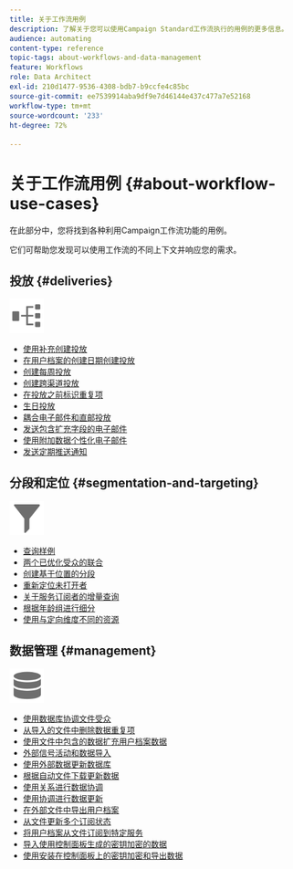 ```yaml
---
title: 关于工作流用例
description: 了解关于您可以使用Campaign Standard工作流执行的用例的更多信息。
audience: automating
content-type: reference
topic-tags: about-workflows-and-data-management
feature: Workflows
role: Data Architect
exl-id: 210d1477-9536-4308-bdb7-b9ccfe4c85bc
source-git-commit: ee7539914aba9df9e7d46144e437c477a7e52168
workflow-type: tm+mt
source-wordcount: '233'
ht-degree: 72%

---
```


# 关于工作流用例 {#about-workflow-use-cases}

在此部分中，您将找到各种利用Campaign工作流功能的用例。

它们可帮助您发现可以使用工作流的不同上下文并响应您的需求。

## 投放 {#deliveries}

<img src="assets/do-not-localize/icon_workflows.svg" width="60px">

* [使用补充创建投放](../../automating/using/workflow-created-query-with-complement.md)
* [在用户档案的创建日期创建投放](../../automating/using/workflow-creation-date-query.md)
* [创建每周投放](../../automating/using/workflow-weekly-offer.md)
* [创建跨渠道投放](../../automating/using/workflow-cross-channel-delivery.md)
* [在投放之前标识重复项](../../automating/using/identifying-duplicated-before-delivery.md)
* [生日投放](../../automating/using/birthday-delivery.md)
* [耦合电子邮件和直邮投放](../../automating/using/coupling-email-direct-mail.md)
* [发送包含扩充字段的电子邮件](../../automating/using/sending-email-enriched-fields.md)
* [使用附加数据个性化电子邮件](../../automating/using/personalizing-email-with-additional-data.md)
* [发送定期推送通知](../../automating/using/recurring-push-notifications.md)

## 分段和定位 {#segmentation-and-targeting}

<img src="assets/do-not-localize/icon_filter.svg" width="60px">

* [查询样例](../../automating/using/query-samples.md)
* [两个已优化受众的联合](../../automating/using/union-on-two-refined-audiences.md)
* [创建基于位置的分段](../../automating/using/workflow-segmentation-location.md)
* [重新定位未打开者](../../automating/using/workflow-cross-channel-retargeting.md)
* [关于服务订阅者的增量查询](../../automating/using/incremental-query-on-subscribers.md)
* [根据年龄组进行细分](../../automating/using/segmentation-age-groups.md)
* [使用与定向维度不同的资源](../../automating/using/using-resources-different-from-targeting-dimensions.md)

## 数据管理 {#management}

<img src="assets/do-not-localize/icon_manage.svg" width="60px">

* [使用数据库协调文件受众](../../automating/using/reconcile-file-audience-with-database.md)
* [从导入的文件中删除数据重复项](../../automating/using/deduplicating-data-imported-file.md)
* [使用文件中包含的数据扩充用户档案数据](../../automating/using/enriching-profile-data-file.md)
* [外部信号活动和数据导入](../../automating/using/external-signal-data-import.md)
* [使用外部数据更新数据库](../../automating/using/update-database-file.md)
* [根据自动文件下载更新数据](../../automating/using/update-data-automatic-download.md)
* [使用关系进行数据协调](../../automating/using/reconciliation-using-relations.md)
* [使用协调进行数据更新](../../automating/using/data-update-reconciliation.md)
* [在外部文件中导出用户档案](../../automating/using/exporting-profiles-in-file.md)
* [从文件更新多个订阅状态](../../automating/using/updating-subscriptions-from-file.md)
* [将用户档案从文件订阅到特定服务](../../automating/using/subscribing-profiles-from-file.md)
* [导入使用控制面板生成的密钥加密的数据](../../automating/using/managing-encrypted-data.md#use-case-gpg-decrypt)
* [使用安装在控制面板上的密钥加密和导出数据](../../automating/using/managing-encrypted-data.md#use-case-gpg-encrypt)
